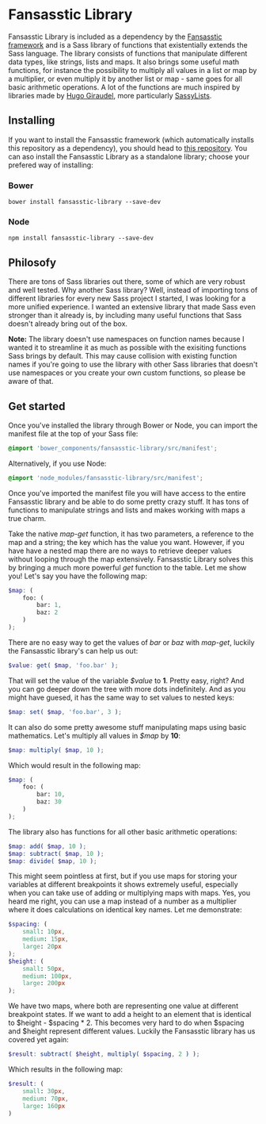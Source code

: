Fansasstic Library
======

Fansasstic Library is included as a dependency by the [Fansasstic framework](http://github.com/flugger/fansasstic) and is a Sass library of functions that existentially extends the Sass language. The library consists of functions that manipulate different data types, like strings, lists and maps. It also brings some useful math functions, for instance the possibility to multiply all values in a list or map by a multiplier, or even multiply it by another list or map - same goes for all basic arithmetic operations. A lot of the functions are much inspired by libraries made by [Hugo Giraudel](https://github.com/HugoGiraudel), more particularly [SassyLists](https://github.com/at-import/SassyLists).

## Installing
If you want to install the Fansasstic framework (which automatically installs this repository as a dependency), you should head to [this repository](http://github.com/flugger/fansasstic). You can aso install the Fansasstic Library as a standalone library; choose your prefered way of installing:

### Bower
```
bower install fansasstic-library --save-dev
```

### Node
```
npm install fansasstic-library --save-dev
```

## Philosofy
There are tons of Sass libraries out there, some of which are very robust and well tested. Why another Sass library? Well, instead of importing tons of different libraries for every new Sass project I started, I was looking for a more unified experience. I wanted an extensive library that made Sass even stronger than it already is, by including many useful functions that Sass doesn't already bring out of the box. 

__Note:__ The library doesn't use namespaces on function names because I wanted it to streamline it as much as possible with the exisiting functions Sass brings by default. This may cause collision with existing function names if you're going to use the library with other Sass libraries that doesn't use namespaces or you create your own custom functions, so please be aware of that.

## Get started
Once you've installed the library through Bower or Node, you can import the manifest file at the top of your Sass file:

```scss
@import 'bower_components/fansasstic-library/src/manifest';
```

Alternatively, if you use Node:

```scss
@import 'node_modules/fansasstic-library/src/manifest';
```

Once you've imported the manifest file you will have access to the entire Fansasstic library and be able to do some pretty crazy stuff. It has tons of functions to manipulate strings and lists and makes working with maps a true charm.

Take the native _map-get_ function, it has two parameters, a reference to the map and a string; the key which has the value you want. However, if you have have a nested map there are no ways to retrieve deeper values without looping through the map extensively. Fansasstic Library solves this by bringing a much more powerful _get_ function to the table. Let me show you! Let's say you have the following map:

```scss
$map: (
    foo: (
        bar: 1,
        baz: 2
    )
);
```

There are no easy way to get the values of _bar_ or _baz_ with _map-get_, luckily the Fansasstic library's can help us out:

```scss
$value: get( $map, 'foo.bar' );
```

That will set the value of the variable _$value_ to __1__. Pretty easy, right? And you can go deeper down the tree with more dots indefinitely. And as you might have guesed, it has the same way to set values to nested keys:

```scss
$map: set( $map, 'foo.bar', 3 );
```

It can also do some pretty awesome stuff manipulating maps using basic mathematics. Let's multiply all values in _$map_ by __10__:

```scss
$map: multiply( $map, 10 );
```

Which would result in the following map:

```scss
$map: (
    foo: (
        bar: 10,
        baz: 30
    )
);
```

The library also has functions for all other basic arithmetic operations:

```scss
$map: add( $map, 10 );
$map: subtract( $map, 10 );
$map: divide( $map, 10 );
```

This might seem pointless at first, but if you use maps for storing your variables at different breakpoints it shows extremely useful, especially when you can take use of adding or multiplying maps with maps. Yes, you heard me right, you can use a map instead of a number as a multiplier where it does calculations on identical key names. Let me demonstrate:

```scss
$spacing: (
    small: 10px,
    medium: 15px,
    large: 20px
);
$height: (
    small: 50px,
    medium: 100px,
    large: 200px
);
```

We have two maps, where both are representing one value at different breakpoint states. If we want to add a height to an element that is identical to $height - $spacing * 2. This becomes very hard to do when $spacing and $height represent different values. Luckily the Fansasstic library has us covered yet again:

```scss
$result: subtract( $height, multiply( $spacing, 2 ) );
```

Which results in the following map:

```scss
$result: (
    small: 30px,
    medium: 70px,
    large: 160px
)
```


